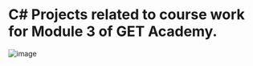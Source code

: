 # C# Projects related to course work for Module 3 of GET Academy. 
![image](https://user-images.githubusercontent.com/121833000/236619062-0e4eca4e-b126-4b45-8def-b2e51890edec.png)
